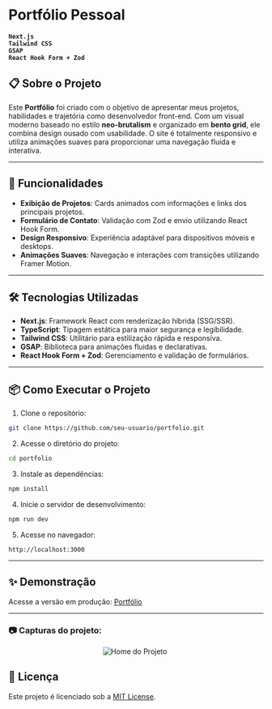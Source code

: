 # Portfólio Pessoal  
**`Next.js`**  
**`Tailwind CSS`**  
**`GSAP`**  
**`React Hook Form + Zod`**

## 📋 Sobre o Projeto

Este **Portfólio** foi criado com o objetivo de apresentar meus projetos, habilidades e trajetória como desenvolvedor front-end. Com um visual moderno baseado no estilo **neo-brutalism** e organizado em **bento grid**, ele combina design ousado com usabilidade. O site é totalmente responsivo e utiliza animações suaves para proporcionar uma navegação fluida e interativa.

---

## 🚀 Funcionalidades

- **Exibição de Projetos**: Cards animados com informações e links dos principais projetos.  
- **Formulário de Contato**: Validação com Zod e envio utilizando React Hook Form.  
- **Design Responsivo**: Experiência adaptável para dispositivos móveis e desktops.  
- **Animações Suaves**: Navegação e interações com transições utilizando Framer Motion.  

---

## 🛠️ Tecnologias Utilizadas

- **Next.js**: Framework React com renderização híbrida (SSG/SSR).  
- **TypeScript**: Tipagem estática para maior segurança e legibilidade.  
- **Tailwind CSS**: Utilitário para estilização rápida e responsiva.  
- **GSAP**: Biblioteca para animações fluidas e declarativas.  
- **React Hook Form + Zod**: Gerenciamento e validação de formulários.  

---

## 📦 Como Executar o Projeto

1. Clone o repositório:
```bash
git clone https://github.com/seu-usuario/portfolio.git
```

2. Acesse o diretório do projeto:
```bash
cd portfolio
```

3. Instale as dependências:
```bash
npm install
```

4. Inicie o servidor de desenvolvimento:
```bash
npm run dev
```

5. Acesse no navegador:
```
http://localhost:3000
```

---

## ✨ Demonstração

Acesse a versão em produção: <a href="https://araujo-portifolio.vercel.app/" target="_blank" rel="noopener noreferrer">Portfólio</a>

---

### :camera: Capturas do projeto:

<div align="center">
  <img src="https://github.com/user-attachments/assets/7e3fdbea-449f-4b29-8963-64d579ae80e5" alt="Home do Projeto">
  <img src="https://github.com/user-attachments/assets/portfolio-image2.png" alt="">
</div>

## 📄 Licença

Este projeto é licenciado sob a [MIT License](LICENSE).
